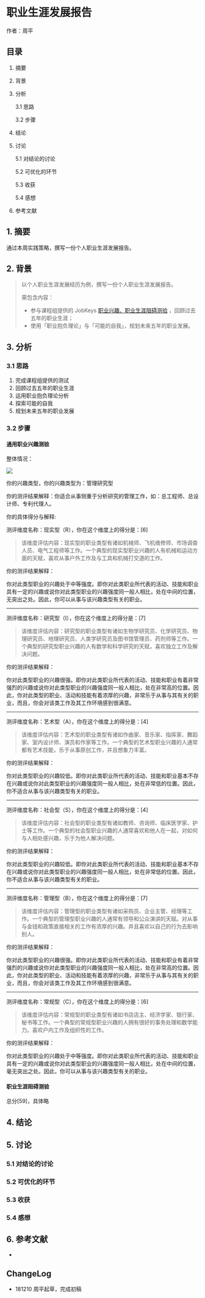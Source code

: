 # 职业生涯发展报告

作者：周平



## 目录

1. 摘要

2. 背景

3. 分析

   3.1 思路

   3.2 步骤

4. 结论

5. 讨论

   5.1 对结论的讨论

   5.2 可优化的环节

   5.3 收获

   5.4 感想

6. 参考文献





## 1. 摘要

通过本周实践策略，撰写一份个人职业生涯发展报告。





## 2. 背景

> 以个人职业生涯发展经历为例，撰写一份个人职业生涯发展报告。
>
> 需包含内容：
>
> - 参与课程组提供的 JobKeys [职业兴趣、职业生涯阻碍测验](http://ecareer.psykeys.cn/) ，回顾过去五年的职业生涯；
> - 使用「职业抱负理论」与「可能的自我」，规划未来五年的职业发展。





## 3. 分析

### 3.1 思路

1. 完成课程组提供的测试
2. 回顾过去五年的职业生涯
3. 运用职业抱负理论分析
4. 探索可能的自我
5. 规划未来五年的职业发展



### 3.2 步骤

#### 通用职业兴趣测验

整体情况：

![](http://ecareer.psykeys.cn/DesktopModules/ARCP.TestPersonReport/ReportGraph.aspx?x=640&y=400&PDRid=10923&qtiID=COIT&imgid=1)

你的兴趣类型，你的兴趣类型为：管理研究型

你的测评结果解释：你适合从事侧重于分析研究的管理工作，如：总工程师、总设计师、专利代理人。

你的具体得分与解释:

测评维度名称：现实型（R），你在这个维度上的得分是：[6]

> 该维度评估内容：现实型的职业类型有诸如机械师、飞机维修师、市场调查人员、电气工程师等工作。一个典型的现实型职业兴趣的人有机械和运动方面的天赋，喜欢从事户外工作及与工具和机械打交道的工作。

你的测评结果解释：

你对此类型职业的兴趣处于中等强度。即你对此类职业所代表的活动、技能和职业具有一定的兴趣或说你对此类型职业的兴趣强度同一般人相比，处在中间的位置，无突出之处。因此，你可以从事与该兴趣类型有关的职业。

---

测评维度名称：研究型（I），你在这个维度上的得分是：[7]

> 该维度评估内容：研究型的职业类型有诸如生物学研究员、化学研究员、物理研究员、地理研究员、人类学研究员及图书馆管理员、药剂师等工作。一个典型的研究型职业兴趣的人有数学和科学研究的天赋，喜欢独立工作及解决问题。

你的测评结果解释：

你对此类型职业的兴趣很强。即你对此类职业所代表的活动、技能和职业有着非常强烈的兴趣或说你对此类型职业的兴趣强度同一般人相比，处在非常高的位置。因此，你对此类型的职业、活动和技能有着浓厚的兴趣，非常乐于从事与其有关的职业，而且，你会对该类工作及其工作环境感到很满意。

---

测评维度名称：艺术型（A），你在这个维度上的得分是：[4]

> 该维度评估内容：艺术型的职业类型有诸如作曲家、音乐家、指挥家、舞蹈家、室内设计师、演员和作家等工作。一个典型的艺术型职业兴趣的人通常都有艺术技能，乐于从事原创工作，并且想象力丰富。

你的测评结果解释：

你对此类型职业的兴趣较低。即你对此类职业所代表的活动、技能和职业基本不存在兴趣或说你对此类型职业的兴趣强度同一般人相比，处在非常低的位置。因此，你不适合从事与该兴趣类型有关的职业。

---

测评维度名称：社会型（S），你在这个维度上的得分是：[4]

> 该维度评估内容：社会型的职业类型有诸如教师、咨询师、临床医学家、护士等工作。一个典型的社会型职业兴趣的人通常喜欢和他人在一起，对如何与人相处感兴趣，乐于为他人解决问题。

你的测评结果解释：

你对此类型职业的兴趣较低。即你对此类职业所代表的活动、技能和职业基本不存在兴趣或说你对此类型职业的兴趣强度同一般人相比，处在非常低的位置。因此，你不适合从事与该兴趣类型有关的职业。

---

测评维度名称：管理型（B），你在这个维度上的得分是：[7]

> 该维度评估内容：管理型的职业类型有诸如采购员、企业主管、经理等工作。一个典型的管理型职业兴趣的人通常有领导和公众演讲的天赋。对从事与金钱和政策直接相关的工作有浓厚的兴趣。并且喜欢以自己的行为去影响别人。

你的测评结果解释：

你对此类型职业的兴趣很强。即你对此类职业所代表的活动、技能和职业有着非常强烈的兴趣或说你对此类型职业的兴趣强度同一般人相比，处在非常高的位置。因此，你对此类型的职业、活动和技能有着浓厚的兴趣，非常乐于从事与其有关的职业，而且，你会对该类工作及其工作环境感到很满意。

---

测评维度名称：常规型（C），你在这个维度上的得分是：[6]

> 该维度评估内容：常规型的职业类型有诸如书店店主、经济学家、银行家、秘书等工作。一个典型的常规型职业兴趣的人拥有很好的事务处理和数学能力。喜欢户内工作及组织性的工作。

你的测评结果解释：

你对此类型职业的兴趣处于中等强度。即你对此类职业所代表的活动、技能和职业具有一定的兴趣或说你对此类型职业的兴趣强度同一般人相比，处在中间的位置，毫无突出之处。因此，你可以从事与该兴趣类型有关的职业。



#### 职业生涯阻碍测验

总分[59]，具体略


















## 4. 结论





## 5. 讨论

### 5.1 对结论的讨论





### 5.2 可优化的环节





### 5.3 收获





### 5.4 感想





## 6. 参考文献

- 



## ChangeLog

- 181210    周平起草，完成初稿
